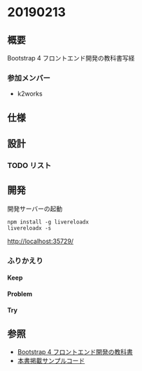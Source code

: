 # 20190213

## 概要

Bootstrap 4 フロントエンド開発の教科書写経

### 参加メンバー

- k2works

## 仕様

## 設計

### TODO リスト

## 開発

開発サーバーの起動

```
npm install -g livereloadx
livereloadx -s
```
[http://localhost:35729/](http://localhost:35729/)

### ふりかえり

#### Keep

#### Problem

#### Try

## 参照
- [Bootstrap 4 フロントエンド開発の教科書](https://gihyo.jp/book/2018/978-4-297-10020-9)
- [本書掲載サンプルコード](https://wings.msn.to/index.php/-/A-07/978-4-297-10020-9/)
